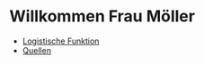 # Willkommen Frau Möller 

* [Logistische Funktion](https://www.geogebra.org/m/mbznmn6k)
* [Quellen](Quellennachweis.pdf)
